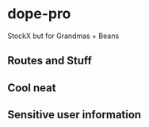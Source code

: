 # dope-pro
StockX but for Grandmas + Beans

## Routes and Stuff

## Cool neat

## Sensitive user information